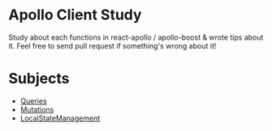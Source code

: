 # Apollo Client Study

Study about each functions in react-apollo / apollo-boost & wrote tips about it. Feel free to send pull request if something's wrong about it!

# Subjects

- [Queries](Queries.md)
- [Mutations](Mutations.md)
- [LocalStateManagement](LocalStateManagement.md)
